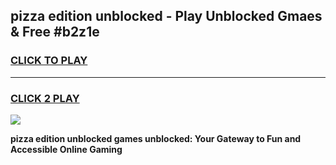 
## pizza edition unblocked - Play Unblocked Gmaes & Free #b2z1e
<h3>
<a href="https://news.freeplayer.one?title=pizza_edition_unblocked&ref=03M">CLICK TO PLAY</a></h3>
<hr>

<h3>
<a href="https://news.freeplayer.one?title=pizza_edition_unblocked&ref=03M">CLICK 2 PLAY</a>
  
</h3>

<a href="https://news.freeplayer.one?title=pizza_edition_unblocked&ref=03M"><img src="https://clearcache.store/games.png"></a>


**pizza edition unblocked games unblocked: Your Gateway to Fun and Accessible Online Gaming**
